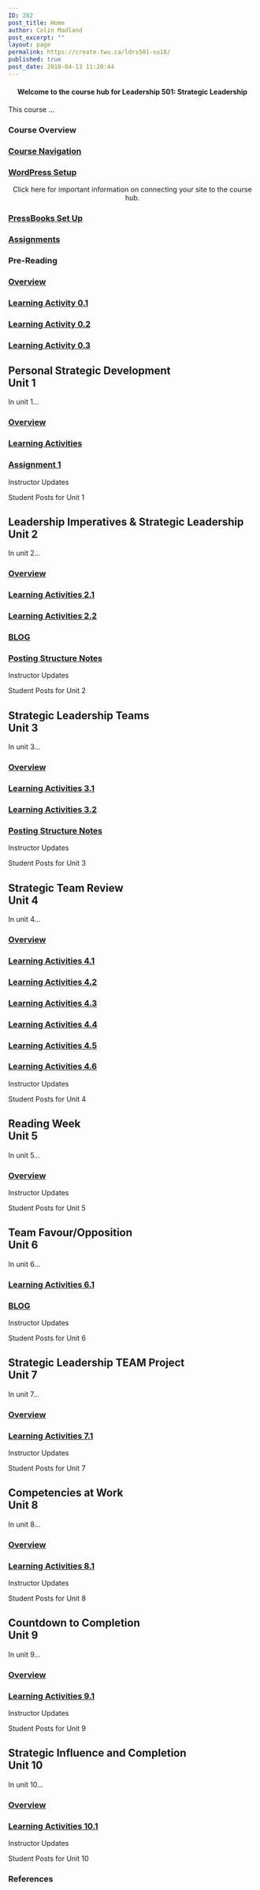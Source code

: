```yaml
---
ID: 282
post_title: Home
author: Colin Madland
post_excerpt: ""
layout: page
permalink: https://create.twu.ca/ldrs501-su18/
published: true
post_date: 2018-04-13 11:20:44
---
```

<!--themify_builder_static--><h4 style="text-align: center;">Welcome to the course hub for Leadership 501: Strategic Leadership</h4> <p>This course &#8230;</p>
 
 
 
 
 <h3>Course Overview</h3> 
 
 
 <a href="https://create.twu.ca/ldrs501-su18/navigating-a-connected-course/" > 
 
 </a> 
 <h3><a href="https://create.twu.ca/ldrs501-su18/navigating-a-connected-course/">Course Navigation</a></h3> 
 
 
 <a href="https://create.twu.ca/ldrs501-su18/wordpress-settings/" > 
 
 </a> 
 <h3><a href="https://create.twu.ca/ldrs501-su18/wordpress-settings/">WordPress Setup</a></h3> <p style="text-align: center;">Click here for important information on connecting your site to the course hub.</p> 
 
 
 <a href="https://create.twu.ca/ldrs501-su18/accessing-pressbooks" > 
 
 </a> 
 <h3><a href="https://create.twu.ca/ldrs501-su18/accessing-pressbooks">PressBooks Set Up</a></h3> 
 
 
 <a href="https://create.twu.ca/ldrs501-su18/course-assignments/" > 
 
 </a> 
 <h3><a href="https://create.twu.ca/ldrs501-su18/course-assignments/">Assignments</a></h3> 
 
<h3>Pre-Reading<br/></h3>
 
 <a href="https://create.twu.ca/ldrs501-su18/week-0/" > 
 
 </a> 
 <h3><a href="https://create.twu.ca/ldrs501-su18/week-0/">Overview</a></h3> 
 
 
 <a href="https://create.twu.ca/ldrs501-su18/activity-0-1/" > 
 
 </a> 
 <h3><a href="https://create.twu.ca/ldrs501-su18/activity-0-1/">Learning Activity 0.1</a></h3> 
 
 
 <a href="https://create.twu.ca/ldrs501-su18/activity-0-2" > 
 
 </a> 
 <h3><a href="https://create.twu.ca/ldrs501-su18/activity-0-2">Learning Activity 0.2</a></h3> 
 
 
 <a href="https://create.twu.ca/ldrs501-su18/activity-0-2" > 
 
 </a> 
 <h3><a href="https://create.twu.ca/ldrs501-su18/activity-0-2">Learning Activity 0.3</a></h3> 
 
<h2>Personal Strategic Development<br/>Unit 1</h2>
 <p>In unit 1&#8230;</p>
 
 <a href="https://create.twu.ca/ldrs501-su18/unit-1/" > 
 
 </a> 
 <h3><a href="https://create.twu.ca/ldrs501-su18/unit-1/">Overview</a></h3> 
 
 
 <a href="https://create.twu.ca/ldrs501-su18/unit-1-learning-activities/" > 
 
 </a> 
 <h3><a href="https://create.twu.ca/ldrs501-su18/unit-1-learning-activities/">Learning Activities</a></h3> 
 
 
 <a href="https://create.twu.ca/ldrs501-su18/assignment-1" > 
 
 </a> 
 <h3><a href="https://create.twu.ca/ldrs501-su18/assignment-1">Assignment 1</a></h3> 
 
 
 Instructor Updates 
 
 Student Posts for Unit 1 
<h2>Leadership Imperatives & Strategic Leadership<br/>Unit 2</h2>
 <p>In unit 2&#8230;</p>
 
 <a href="https://create.twu.ca/ldrs501-su18/unit-2/" > 
 
 </a> 
 <h3><a href="https://create.twu.ca/ldrs501-su18/unit-2/">Overview</a></h3> 
 
 
 <a href="https://create.twu.ca/ldrs501-su18/unit-2-learning-activity-learning-notes/" > 
 
 </a> 
 <h3><a href="https://create.twu.ca/ldrs501-su18/unit-2-learning-activity-learning-notes/">Learning Activities 2.1</a></h3> 
 
 
 <a href="https://create.twu.ca/ldrs501-su18/unit-2-learning-activities/" > 
 
 </a> 
 <h3><a href="https://create.twu.ca/ldrs501-su18/unit-2-learning-activities/">Learning Activities 2.2</a></h3> 
 
 
 <a href="https://create.twu.ca/ldrs501-su18/week-2-blog-1-leadership-imperatives-strategic-leadership/" > 
 
 </a> 
 <h3><a href="https://create.twu.ca/ldrs501-su18/week-2-blog-1-leadership-imperatives-strategic-leadership/">BLOG</a></h3> 
 
 
 <a href="https://create.twu.ca/ldrs501-su18/unit-2-notes/" > 
 
 </a> 
 <h3><a href="https://create.twu.ca/ldrs501-su18/unit-2-notes/">Posting Structure Notes</a></h3> 
 
 
 Instructor Updates 
 
 Student Posts for Unit 2 
<h2>Strategic Leadership Teams<br/>Unit 3</h2>
 <p>In unit 3&#8230;</p>
 
 <a href="https://create.twu.ca/ldrs501-su18/unit-3/" > 
 
 </a> 
 <h3><a href="https://create.twu.ca/ldrs501-su18/unit-3/">Overview</a></h3> 
 
 
 <a href="https://create.twu.ca/ldrs501-su18/unit-3-learning-activities/" > 
 
 </a> 
 <h3><a href="https://create.twu.ca/ldrs501-su18/unit-3-learning-activities/">Learning Activities 3.1</a></h3> 
 
 
 <a href="https://create.twu.ca/ldrs501-su18/unit-3-learningnotes/" > 
 
 </a> 
 <h3><a href="https://create.twu.ca/ldrs501-su18/unit-3-learningnotes/">Learning Activities 3.2</a></h3> 
 
 
 <a href="https://create.twu.ca/ldrs501-su18/unit-3-notes/" > 
 
 </a> 
 <h3><a href="https://create.twu.ca/ldrs501-su18/unit-3-notes/">Posting Structure Notes</a></h3> 
 
 
 Instructor Updates 
 
 Student Posts for Unit 3 
<h2>Strategic Team Review<br/>Unit 4</h2>
 <p>In unit 4&#8230;</p>
 
 <a href="https://create.twu.ca/ldrs501-su18/unit-4/" > 
 
 </a> 
 <h3><a href="https://create.twu.ca/ldrs501-su18/unit-4/">Overview</a></h3> 
 
 
 <a href="https://create.twu.ca/ldrs501-su18/week-4-learning-activity-4-1-instruction-and-questions/" > 
 
 </a> 
 <h3><a href="https://create.twu.ca/ldrs501-su18/week-4-learning-activity-4-1-instruction-and-questions/">Learning Activities 4.1</a></h3> 
 
 
 <a href="https://create.twu.ca/ldrs501-su18/week-4-learning-activity-4-2-instruction-and-questions/" > 
 
 </a> 
 <h3><a href="https://create.twu.ca/ldrs501-su18/week-4-learning-activity-4-2-instruction-and-questions/">Learning Activities 4.2</a></h3> 
 
 
 <a href="https://create.twu.ca/ldrs501-su18/week-4-learning-activity-4-3-instruction-and-questions/" > 
 
 </a> 
 <h3><a href="https://create.twu.ca/ldrs501-su18/week-4-learning-activity-4-3-instruction-and-questions/">Learning Activities 4.3</a></h3> 
 
 
 <a href="https://create.twu.ca/ldrs501-su18/week-4-learning-activity-4-4-instruction-and-questions/" > 
 
 </a> 
 <h3><a href="https://create.twu.ca/ldrs501-su18/week-4-learning-activity-4-4-instruction-and-questions/">Learning Activities 4.4</a></h3> 
 
 
 <a href="https://create.twu.ca/ldrs501-su18/week-4-learning-activity-4-5-instruction-and-questions/" > 
 
 </a> 
 <h3><a href="https://create.twu.ca/ldrs501-su18/week-4-learning-activity-4-5-instruction-and-questions/">Learning Activities 4.5</a></h3> 
 
 
 <a href="https://create.twu.ca/ldrs501-su18/week-4-learning-activity-4-6-pressbooks-instruction/" > 
 
 </a> 
 <h3><a href="https://create.twu.ca/ldrs501-su18/week-4-learning-activity-4-6-pressbooks-instruction/">Learning Activities 4.6</a></h3> 
 
 
 Instructor Updates 
 
 Student Posts for Unit 4 
<h2>Reading Week<br/>Unit 5</h2>
 <p>In unit 5&#8230;</p>
 
 <a href="https://create.twu.ca/ldrs501-su18/unit-5/" > 
 
 </a> 
 <h3><a href="https://create.twu.ca/ldrs501-su18/unit-5/">Overview</a></h3> 
 
 
 Instructor Updates 
 
 Student Posts for Unit 5 
<h2>Team Favour/Opposition<br/>Unit 6</h2>
 <p>In unit 6&#8230;</p>
 
 <a href="https://create.twu.ca/ldrs501-su18/unit-6-learning-activities/" > 
 
 </a> 
 <h3><a href="https://create.twu.ca/ldrs501-su18/unit-6-learning-activities/">Learning Activities 6.1</a></h3> 
 
 
 <a href="https://create.twu.ca/ldrs501-su18/unit-6/" > 
 
 </a> 
 <h3><a href="https://create.twu.ca/ldrs501-su18/unit-6/">BLOG</a></h3> 
 
 
 Instructor Updates 
 
 Student Posts for Unit 6 
<h2>Strategic Leadership TEAM Project<br/>Unit 7</h2>
 <p>In unit 7&#8230;</p>
 
 <a href="https://create.twu.ca/ldrs501-su18/unit-7/" > 
 
 </a> 
 <h3><a href="https://create.twu.ca/ldrs501-su18/unit-7/">Overview</a></h3> 
 
 
 <a href="https://create.twu.ca/ldrs501-su18/unit-7-learning-activities/" > 
 
 </a> 
 <h3><a href="https://create.twu.ca/ldrs501-su18/unit-7-learning-activities/">Learning Activities 7.1</a></h3> 
 
 
 Instructor Updates 
 
 Student Posts for Unit 7 
<h2>Competencies at Work<br/>Unit 8</h2>
 <p>In unit 8&#8230;</p>
 
 <a href="https://create.twu.ca/ldrs501-su18/unit-8/" > 
 
 </a> 
 <h3><a href="https://create.twu.ca/ldrs501-su18/unit-8/">Overview</a></h3> 
 
 
 <a href="https://create.twu.ca/ldrs501-su18/unit-8-learning-activities/" > 
 
 </a> 
 <h3><a href="https://create.twu.ca/ldrs501-su18/unit-8-learning-activities/">Learning Activities 8.1</a></h3> 
 
 
 Instructor Updates 
 
 Student Posts for Unit 8 
<h2>Countdown to Completion<br/>Unit 9</h2>
 <p>In unit 9&#8230;</p>
 
 <a href="https://create.twu.ca/ldrs501-su18/unit-8-2/" > 
 
 </a> 
 <h3><a href="https://create.twu.ca/ldrs501-su18/unit-8-2/">Overview</a></h3> 
 
 
 <a href="https://create.twu.ca/ldrs501-su18/unit-9-learning-activities/" > 
 
 </a> 
 <h3><a href="https://create.twu.ca/ldrs501-su18/unit-9-learning-activities/">Learning Activities 9.1</a></h3> 
 
 
 Instructor Updates 
 
 Student Posts for Unit 9 
<h2>Strategic Influence and Completion<br/>Unit 10</h2>
 <p>In unit 10&#8230;</p>
 
 <a href="https://create.twu.ca/ldrs501-su18/unit-10/" > 
 
 </a> 
 <h3><a href="https://create.twu.ca/ldrs501-su18/unit-10/">Overview</a></h3> 
 
 
 <a href="https://create.twu.ca/ldrs501-su18/unit-10-learning-activities/" > 
 
 </a> 
 <h3><a href="https://create.twu.ca/ldrs501-su18/unit-10-learning-activities/">Learning Activities 10.1</a></h3> 
 
 
 Instructor Updates 
 
 Student Posts for Unit 10 
 <h3>References</h3> <p> </p><!--/themify_builder_static-->